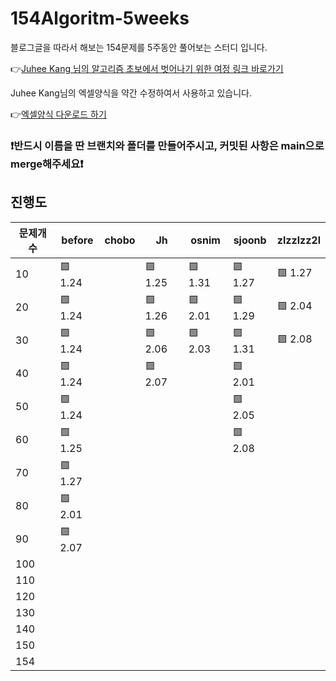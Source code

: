 # 154Algoritm-5weeks

블로그글을 따라서 해보는 154문제를 5주동안 풀어보는 스터디 입니다.

👉[Juhee Kang 님의 알고리즘 초보에서 벗어나기 위한 여정 링크 바로가기](https://claudiajkang.medium.com/%EC%95%8C%EA%B3%A0%EB%A6%AC%EC%A6%98-%EC%B4%88%EB%B3%B4%EC%97%90%EC%84%9C-%EB%B2%97%EC%96%B4%EB%82%98%EA%B8%B0-%EC%9C%84%ED%95%9C-%EC%97%AC%EC%A0%95-1ffb6bdfec6b)

Juhee Kang님의 엑셀양식을 약간 수정하여서 사용하고 있습니다.

👉[엑셀양식 다운로드 하기](https://docs.google.com/spreadsheets/d/1Bx27IJulthhpM04qbtuL0aAkX8psi5D4/edit?usp=sharing&ouid=113010703494073260482&rtpof=true&sd=true)

### ❗️반드시 이름을 딴 브랜치와 폴더를 만들어주시고, 커밋된 사항은 main으로 merge해주세요❗️

## 진행도


| 문제개수  | before | chobo | Jh | osnim | sjoonb | zlzzlzz2l |
| -------- | ------- | ------ | --- | ---- | ----- |-----------|
| 10       | 🟩 1.24 |         |   🟩 1.25      |🟩 1.31 | 🟩 1.27 | 🟩 1.27 |
| 20       | 🟩 1.24 |         |   🟩 1.26      |🟩 2.01 | 🟩 1.29 | 🟩 2.04|
| 30       | 🟩 1.24 |         |   🟩 2.06      | 🟩 2.03| 🟩 1.31 | 🟩 2.08|
| 40       | 🟩 1.24 |         |   🟩 2.07      | | 🟩 2.01 | |
| 50       | 🟩 1.24 |         |                | | 🟩 2.05 | |
| 60       | 🟩 1.25 |         |               | | 🟩 2.08 | |
| 70       | 🟩 1.27 |         |               | | | |
| 80       | 🟩 2.01 |         |               | | | |
| 90       | 🟩 2.07 |         |               | | | |
| 100      |         |         |               | | | |
| 110      |         |         |               | | | |
| 120      |         |         |               | | | |
| 130      |         |         |               | | | |
| 140      |         |         |               | | | |
| 150      |         |         |               | | | |
| 154      |         |         |               | | | |
